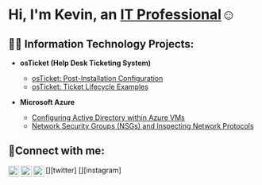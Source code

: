  
<h1>Hi, I'm Kevin, an <a href="[https://linkedin.com/in/kevin-jordan-7309bb260/]">IT Professional</a>☺</h1>

<h2>👨‍💻 Information Technology Projects:</h2>

- <b>osTicket (Help Desk Ticketing System)</b>
  
  - [osTicket: Post-Installation Configuration](https://github.com/KevinJordan777//post-install-config)
  - [osTicket: Ticket Lifecycle Examples](https://github.com/KevinJordan777/ticket-lifecycle)
- <b>Microsoft Azure</b>
  - [Configuring Active Directory within Azure VMs](https://github.com/KevinJordan777/configure-ad)
  - [Network Security Groups (NSGs) and Inspecting Network Protocols](https://github.com/KevinJordan777/azure-network-protocols)

<h2>🤳Connect with me:</h2>

[<img align="left" alt="Josh | Twitter" width="22px" src="https://cdn.jsdelivr.net/npm/simple-icons@v3/icons/twitter.svg" />][twitter]
[<img align="left" alt="Josh | LinkedIn" width="22px" src="https://cdn.jsdelivr.net/npm/simple-icons@v3/icons/linkedin.svg" />][linkedin]
[<img align="left" alt="Josh | Instagram" width="22px" src="https://cdn.jsdelivr.net/npm/simple-icons@v3/icons/instagram.svg" />][instagram]


[linkedin]: https://www.linkedin.com/in/kevin-jordan-7309bb260/
